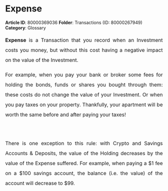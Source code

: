 # Expense

**Article ID**: 80000369036
**Folder**: Transactions (ID: 80000267949)
**Category**: Glossary

<p style="margin-left: 0in; font-size: 15px; font-family: margin-bottom: 8pt; line-height: 200%; text-align: justify;"><strong><span style="font-size: 16px; line-height: 200%; font-family: color: rgb(19, 28, 60);">Expense</span></strong><span style="font-size: 16px;"><span style="line-height: 200%; font-family: color: rgb(19, 28, 60);"> is a Transaction that you record when an Investment costs you money, but without this cost having a negative impact on the value of the Investment. </span></span></p><p style="margin-left: 0in; font-size: 15px; font-family: margin-bottom: 8pt; line-height: 200%; text-align: justify;"><span style="font-size: 16px; line-height: 200%; font-family: color: rgb(19, 28, 60);">For example, when you pay your bank or broker some fees for holding the bonds, funds or shares you bought through them: these costs do not change the value of your Investment. Or when you pay taxes on your property. Thankfully, your apartment will be worth the same before and after paying your taxes!</span></p><p style="margin-left: 0in; font-size: 15px; font-family: margin-bottom: 8pt; line-height: 200%; text-align: justify;"><br></p><p style="margin-left: 0in; font-size: 15px; font-family: margin-bottom: 8pt; line-height: 200%; text-align: justify;"><span dir="ltr" style="font-size: 16px; line-height: 200%; font-family: color: rgb(19, 28, 60);">There is one exception to this rule: with Crypto and Savings Accounts & Deposits, the value of the Holding decreases by the value of the Expense suffered. For example, when paying a $1 fee on a $100 savings account, the balance (i.e. the value) of the account will decrease to $99.</span></p>